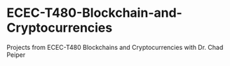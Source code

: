 # ECEC-T480-Blockchain-and-Cryptocurrencies
Projects from ECEC-T480 Blockchains and Cryptocurrencies with Dr. Chad Peiper
